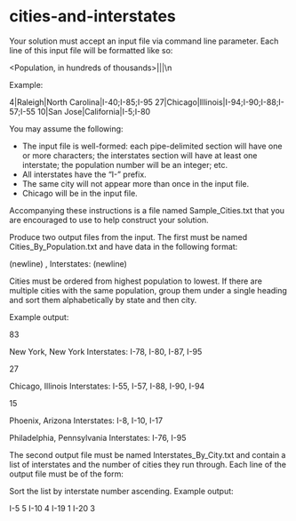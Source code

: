 # cities-and-interstates
Your solution must accept an input file via command line parameter. Each line of this input file will be formatted like so:

<Population, in hundreds of thousands>|<City>|<State>|<Semicolon-delimited list of interstates that run through this city>\n

Example:

4|Raleigh|North Carolina|I-40;I-85;I-95
27|Chicago|Illinois|I-94;I-90;I-88;I-57;I-55
10|San Jose|California|I-5;I-80

You may assume the following:
-	The input file is well-formed: each pipe-delimited section will have one or more characters; the interstates section will have at least one interstate; the population number will be an integer; etc.
-	All interstates have the “I-” prefix.
-	The same city will not appear more than once in the input file.
-	Chicago will be in the input file.

Accompanying these instructions is a file named Sample_Cities.txt that you are encouraged to use to help construct your solution. 

Produce two output files from the input. The first must be named Cities_By_Population.txt and have data in the following format:

<Population>
(newline)
<City>, <State>
Interstates: <Comma-separated list of interstates, sorted by interstate number ascending>
(newline)

Cities must be ordered from highest population to lowest. If there are multiple cities with the same population, group them under a single <Population> heading and sort them alphabetically by state and then city.

Example output:

83

New York, New York
Interstates: I-78, I-80, I-87, I-95

27

Chicago, Illinois
Interstates: I-55, I-57, I-88, I-90, I-94

15

Phoenix, Arizona
Interstates: I-8, I-10, I-17

Philadelphia, Pennsylvania
Interstates: I-76, I-95 

The second output file must be named Interstates_By_City.txt and contain a list of interstates and the number of cities they run through. Each line of the output file must be of the form:

<Interstate> <Number of cities>

Sort the list by interstate number ascending.
Example output:

I-5 5
I-10 4
I-19 1
I-20 3 

